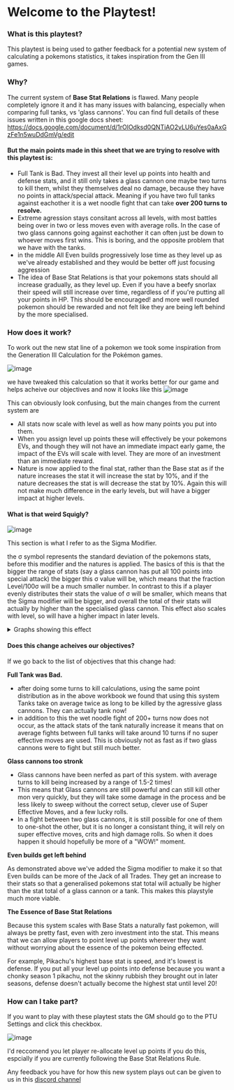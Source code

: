 # Welcome to the Playtest!


### What is this playtest?
This playtest is being used to gather feedback for a potential new system of calculating a pokemons statistics, it takes inspiration from the Gen III games.

### Why?
The current system of **Base Stat Relations** is flawed. Many people completely ignore it and it has many issues with balancing, especially when comparing full tanks, vs 'glass cannons'. You can find full details of these issues written in this google docs sheet: https://docs.google.com/document/d/1rOlOdksd0QNTiAO2vLU6uYes0aAxGzFe1n5wuDdGmVg/edit

#### But the main points made in this sheet that we are trying to resolve with this playtest is:

- Full Tank is Bad. They invest all their level up points into health and defense stats, and it still only takes a glass cannon one maybe two turns to kill them, whilst they themselves deal no damage, because they have no points in attack/special attack. Meaning if you have two full tanks against eachother it is a wet noodle fight that can take **over 200 turns to resolve.**
- Extreme agression stays consitant across all levels, with  most battles being over in two or less moves even with average rolls. In the case of two glass cannons going against eachother it can often just be down to whoever moves first wins. This is boring, and the opposite problem that we have with the tanks.
- in the middle All Even builds progressively lose time as they level up as we've already established and they would be better off just focusing aggression
- The idea of Base Stat Relations is that your pokemons stats should all increase gradually, as they level up. Even if you have a beefy snorlax their speed will still increase over time, regardless of if you're putting all your points in HP. This should be encouraged! and more well rounded pokemon should be rewarded and not felt like they are being left behind by the more specialised.

### How does it work?
To work out the new stat line of a pokemon we took some inspiration from the Generation III Calculation for the Pokémon games.

![image](https://user-images.githubusercontent.com/43385250/221129214-de5d5ff7-da5f-4da9-966a-c41a766ab102.png)


we have tweaked this calculation so that it works better for our game and helps acheive our objectives and now it looks like this
![image](https://user-images.githubusercontent.com/43385250/221129633-cc843d34-7fdc-4331-97ea-b7476dc37859.png)

This can obviously look confusing, but the main changes from the current system are
- All stats now scale with level as well as how many points you put into them.
- When you assign level up points these will effectively be your pokemons EVs, and though they will not have an immediate impact early game, the impact of the EVs will scale with level. They are more of an investment than an immediate reward.
- Nature is now applied to the final stat, rather than the Base stat as if the nature increases the stat it will increase the stat by 10%, and if the nature decreases the stat is will decrease the stat by 10%. Again this will not make much difference in the early levels, but will have a bigger impact at higher levels.

#### What is that weird Squigly?
![image](https://user-images.githubusercontent.com/43385250/221130475-8a0a894e-5c0f-4ee7-91f8-9683e8b7ac07.png)

This section is what I refer to as the Sigma Modifier.

the σ symbol represents the standard deviation of the pokemons stats, before this modifier and the natures is applied. The basics of this is that the bigger the range of stats (say a glass cannon has put all 100 points into special attack) the bigger this σ value will be, which means that the fraction Level/100σ will be a much smaller number.
In contrast to this if a player evenly distributes their stats the value of σ will be smaller, which means that the Sigma modifier will be bigger, and overall the total of their stats will actually by higher than the specialised glass cannon.
This effect also scales with level, so will have a higher impact in later levels.

<details>
  <summary> Graphs showing this effect </summary>
  
  **A pokemon splitting their points into all stats except HP**
  
  ![image](https://user-images.githubusercontent.com/43385250/221131574-be92bad7-3f34-4ff9-b61a-cd5096d194e4.png)

  Because their stat line is so close together they benefit a lot from the Sigma Modifier, meaning that each of there stats is increase by approximately 5 points by level 100.
  
  **A pokemon that puts all their points into def**
  
  ![image](https://user-images.githubusercontent.com/43385250/221131925-c2eb1eba-630f-413b-b12c-3c7e27e5f82a.png)

  Because they will have a very high σ they benefit very little from the Sigma Modifier. This means that allthough they have the high defence they wanted, the rest of their stats will only scale with level.
  
  Neither of these pokemon put any points into HP, but the generalised mon has a much higher HP stat at level 100.
 </details>

#### Does this change acheives our objectives?

If we go back to the list of objectives that this change had:

**Full Tank was Bad.**
- after doing some turns to kill calculations, using the same point distribution as in the above workbook we found that using this system Tanks take on average twice as long to be killed by the agressive glass cannons. They can actually tank now!
- in addition to this the wet noodle fight of 200+ turns now does not occur, as the attack stats of the tank naturally increase it means that on average fights between full tanks will take around 10 turns if no super effective moves are used. This is obviously not as fast as if two glass cannons were to fight but still much better.

**Glass cannons too stronk**
- Glass cannons have been nerfed as part of this system. with average turns to kill being increased by a range of 1.5-2 times!
- This means that Glass cannons are still powerful and can still kill other mon very quickly, but they will take some damage in the process and be less likely to sweep without the correct setup, clever use of Super Effective Moves, and a few lucky rolls.
- In a fight between two glass cannons, it is still possible for one of them to one-shot the other, but it is no longer a consistant thing, it will rely on super effective moves, crits and high damage rolls. So when it does happen it should hopefully be more of a "WOW!" moment.

**Even builds get left behind**

As demonstrated above we've added the Sigma modifier to make it so that Even builds can be more of the Jack of all Trades. They get an increase to their stats so that a generalised pokemons stat total will actually be higher than the stat total of a glass cannon or a tank. This makes this playstyle much more viable.

**The Essence of Base Stat Relations**

Because this system scales with Base Stats a naturally fast pokemon, will always be pretty fast, even with zero investment into the stat. This means that we can allow players to point level up points wherever they want without worrying about the essence of the pokemon being effected.

For example, Pikachu's highest base stat is speed, and it's lowest is defense. If you put all your level up points into defense because you want a chonky season 1 pikachu, not the skinny rubbish they brought out in later seasons, defense doesn't actually become the highest stat until level 20!


### How can I take part?
If you want to play with these playtest stats the GM should go to the PTU Settings and click this checkbox.

![image](https://user-images.githubusercontent.com/43385250/221135503-476c39ec-6581-4db4-a362-6afd95e8b03d.png)

I'd reccomend you let player re-allocate level up points if you do this, espcially if you are currently following the Base Stat Relations Rule.

Any feedback you have for how this new system plays out can be given to us in this [discord channel](https://discord.gg/Y8Wu2jZGzq)

